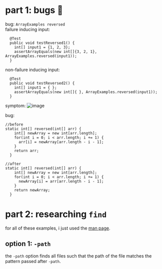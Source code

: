 # part 1: bugs 🐞
bug: `ArrayExamples reversed`  
failure inducing input:
```
  @Test
  public void testReversed1() {
    int[] input1 = {1, 2, 3};
    assertArrayEquals(new int[]{3, 2, 1}, ArrayExamples.reversed(input1));
  }
```
non-failure inducing input:
```
  @Test
  public void testReversed2() {
    int[] input1 = { };
    assertArrayEquals(new int[]{ }, ArrayExamples.reversed(input1));
  }
```
symptom:
![image](https://github.com/yue-hua-x/cse15l-lab-reports/assets/146787492/c7923d78-6530-45dc-a4a6-fa2826b5e42b)

bug:
```
//before
static int[] reversed(int[] arr) {
    int[] newArray = new int[arr.length];
    for(int i = 0; i < arr.length; i += 1) {
      arr[i] = newArray[arr.length - i - 1];
    }
    return arr;
  }
```

```
//after
static int[] reversed(int[] arr) {
    int[] newArray = new int[arr.length];
    for(int i = 0; i < arr.length; i += 1) {
      newArray[i] = arr[arr.length - i - 1];
    }
    return newArray;
  }
```
# part 2: researching `find`
for all of these examples, i just used the [man page](https://man7.org/linux/man-pages/man1/find.1.html).  
## option 1: `-path`
the `-path` option finds all files such that the path of the file matches the pattern passed after `-path`.
